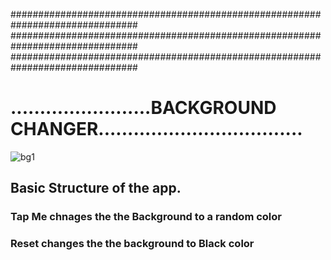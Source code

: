 ###############################################################################
###############################################################################
###############################################################################
# ........................BACKGROUND CHANGER...................................

![bg1](https://user-images.githubusercontent.com/41261203/145233210-76cdbcaa-ed69-48a8-8071-0eb23f398e1c.jpg)

## Basic Structure of the app.
### Tap Me chnages the the Background to a random color
### Reset changes the the background to Black color


